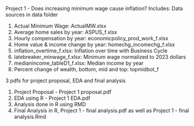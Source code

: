 Project 1 - Does increasing minimum wage cause inflation? 
Includes: 
Data sources in data folder
  1) Actual Minimum Wage: ActualMW.xlsx
  2) Average home sales by year: ASPUS_f.xlsx
  3) Hourly compensation by year: economicpolicy_prod_work_f.xlsx
  4) Home value & income change by year: homechg_incomechg_f.xlsx
  5) inflation_overtime_f.xlsx: Inflation over time with Business Cycle
  6) latebreaker_minwage_f.xlsx: Minimum wage normalized to 2023 dollars
  7) medianincome_tableD1_f.xlsx: Median income by year
  8) Percent change of wealth, bottom, mid and top: topmidbot_f

3 pdfs for project proposal, EDA and final analysis 
  1) Project Proposal - Project 1 proposal.pdf
  2) EDA using R - Project 1 EDA.pdf
  3) Analysis done in R using RMD
  4) Final Analysis in R, Project 1 - final analysis.pdf as well as Project 1 - final analysis.Rmd
